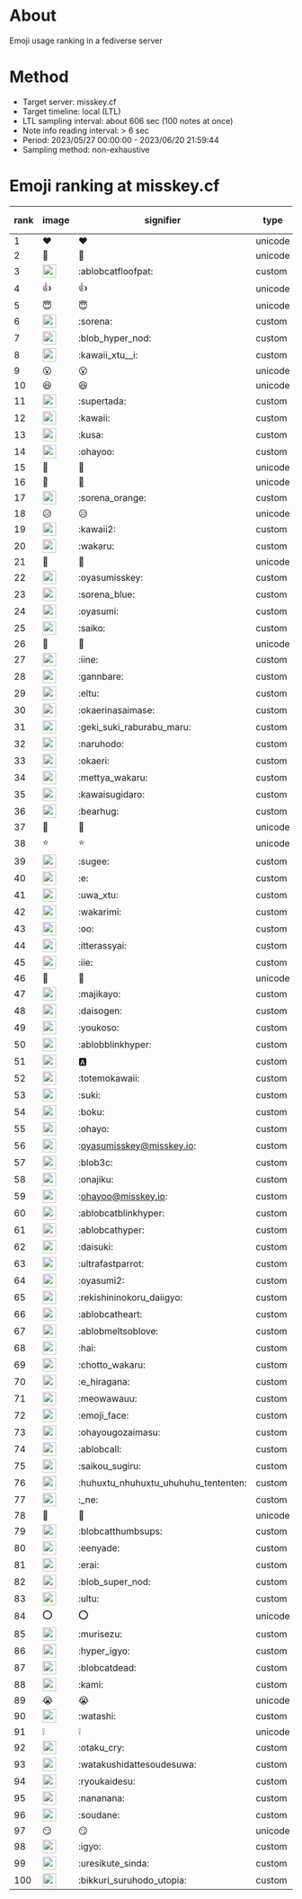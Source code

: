 # About
Emoji usage ranking in a fediverse server

# Method
- Target server: misskey.cf
- Target timeline: local (LTL)
- LTL sampling interval: about 606 sec (100 notes at once)
- Note info reading interval: > 6 sec
- Period: 2023/05/27 00:00:00 - 2023/06/20 21:59:44 
- Sampling method: non-exhaustive

# Emoji ranking at misskey.cf

|rank|image|signifier|type|frequency score|
|----|----|----|----|----|
|1|❤|❤|unicode|16480|
|2|🎉|🎉|unicode|14501|
|3|<img height="24" src="https://misskey.cf/emoji/ablobcatfloofpat.webp">|:ablobcatfloofpat:|custom|8857|
|4|👍|👍|unicode|6465|
|5|😇|😇|unicode|3937|
|6|<img height="24" src="https://misskey.cf/emoji/sorena.webp">|:sorena:|custom|3810|
|7|<img height="24" src="https://misskey.cf/emoji/blob_hyper_nod.webp">|:blob_hyper_nod:|custom|3088|
|8|<img height="24" src="https://misskey.cf/emoji/kawaii_xtu__i.webp">|:kawaii_xtu__i:|custom|2751|
|9|😮|😮|unicode|2531|
|10|😆|😆|unicode|2405|
|11|<img height="24" src="https://misskey.cf/emoji/supertada.webp">|:supertada:|custom|2205|
|12|<img height="24" src="https://misskey.cf/emoji/kawaii.webp">|:kawaii:|custom|2018|
|13|<img height="24" src="https://misskey.cf/emoji/kusa.webp">|:kusa:|custom|1975|
|14|<img height="24" src="https://misskey.cf/emoji/ohayoo.webp">|:ohayoo:|custom|1939|
|15|🙌|🙌|unicode|1919|
|16|🤔|🤔|unicode|1898|
|17|<img height="24" src="https://misskey.cf/emoji/sorena_orange.webp">|:sorena_orange:|custom|1527|
|18|😥|😥|unicode|1468|
|19|<img height="24" src="https://misskey.cf/emoji/kawaii2.webp">|:kawaii2:|custom|1415|
|20|<img height="24" src="https://misskey.cf/emoji/wakaru.webp">|:wakaru:|custom|1336|
|21|🥺|🥺|unicode|1198|
|22|<img height="24" src="https://misskey.cf/emoji/oyasumisskey.webp">|:oyasumisskey:|custom|1192|
|23|<img height="24" src="https://misskey.cf/emoji/sorena_blue.webp">|:sorena_blue:|custom|1088|
|24|<img height="24" src="https://misskey.cf/emoji/oyasumi.webp">|:oyasumi:|custom|1027|
|25|<img height="24" src="https://misskey.cf/emoji/saiko.webp">|:saiko:|custom|1013|
|26|💙|💙|unicode|995|
|27|<img height="24" src="https://misskey.cf/emoji/iine.webp">|:iine:|custom|990|
|28|<img height="24" src="https://misskey.cf/emoji/gannbare.webp">|:gannbare:|custom|984|
|29|<img height="24" src="https://misskey.cf/emoji/eltu.webp">|:eltu:|custom|916|
|30|<img height="24" src="https://misskey.cf/emoji/okaerinasaimase.webp">|:okaerinasaimase:|custom|900|
|31|<img height="24" src="https://misskey.cf/emoji/geki_suki_raburabu_maru.webp">|:geki_suki_raburabu_maru:|custom|859|
|32|<img height="24" src="https://misskey.cf/emoji/naruhodo.webp">|:naruhodo:|custom|845|
|33|<img height="24" src="https://misskey.cf/emoji/okaeri.webp">|:okaeri:|custom|843|
|34|<img height="24" src="https://misskey.cf/emoji/mettya_wakaru.webp">|:mettya_wakaru:|custom|804|
|35|<img height="24" src="https://misskey.cf/emoji/kawaisugidaro.webp">|:kawaisugidaro:|custom|790|
|36|<img height="24" src="https://misskey.cf/emoji/bearhug.webp">|:bearhug:|custom|770|
|37|🍮|🍮|unicode|718|
|38|⭐|⭐|unicode|712|
|39|<img height="24" src="https://misskey.cf/emoji/sugee.webp">|:sugee:|custom|675|
|40|<img height="24" src="https://misskey.cf/emoji/e.webp">|:e:|custom|669|
|41|<img height="24" src="https://misskey.cf/emoji/uwa_xtu.webp">|:uwa_xtu:|custom|665|
|42|<img height="24" src="https://misskey.cf/emoji/wakarimi.webp">|:wakarimi:|custom|659|
|43|<img height="24" src="https://misskey.cf/emoji/oo.webp">|:oo:|custom|640|
|44|<img height="24" src="https://misskey.cf/emoji/itterassyai.webp">|:itterassyai:|custom|620|
|45|<img height="24" src="https://misskey.cf/emoji/iie.webp">|:iie:|custom|616|
|46|🫶|🫶|unicode|611|
|47|<img height="24" src="https://misskey.cf/emoji/majikayo.webp">|:majikayo:|custom|580|
|48|<img height="24" src="https://misskey.cf/emoji/daisogen.webp">|:daisogen:|custom|575|
|49|<img height="24" src="https://misskey.cf/emoji/youkoso.webp">|:youkoso:|custom|574|
|50|<img height="24" src="https://misskey.cf/emoji/ablobblinkhyper.webp">|:ablobblinkhyper:|custom|570|
|51|<img height="24" src="https://misskey.cf/emoji/a.webp">|:a:|custom|564|
|52|<img height="24" src="https://misskey.cf/emoji/totemokawaii.webp">|:totemokawaii:|custom|560|
|53|<img height="24" src="https://misskey.cf/emoji/suki.webp">|:suki:|custom|552|
|54|<img height="24" src="https://misskey.cf/emoji/boku.webp">|:boku:|custom|548|
|55|<img height="24" src="https://misskey.cf/emoji/ohayo.webp">|:ohayo:|custom|538|
|56|<img height="24" src="https://misskey.cf/emoji/oyasumisskey.webp">|:oyasumisskey@misskey.io:|custom|529|
|57|<img height="24" src="https://misskey.cf/emoji/blob3c.webp">|:blob3c:|custom|521|
|58|<img height="24" src="https://misskey.cf/emoji/onajiku.webp">|:onajiku:|custom|521|
|59|<img height="24" src="https://misskey.cf/emoji/ohayoo.webp">|:ohayoo@misskey.io:|custom|521|
|60|<img height="24" src="https://misskey.cf/emoji/ablobcatblinkhyper.webp">|:ablobcatblinkhyper:|custom|520|
|61|<img height="24" src="https://misskey.cf/emoji/ablobcathyper.webp">|:ablobcathyper:|custom|508|
|62|<img height="24" src="https://misskey.cf/emoji/daisuki.webp">|:daisuki:|custom|480|
|63|<img height="24" src="https://misskey.cf/emoji/ultrafastparrot.webp">|:ultrafastparrot:|custom|477|
|64|<img height="24" src="https://misskey.cf/emoji/oyasumi2.webp">|:oyasumi2:|custom|473|
|65|<img height="24" src="https://misskey.cf/emoji/rekishininokoru_daiigyo.webp">|:rekishininokoru_daiigyo:|custom|463|
|66|<img height="24" src="https://misskey.cf/emoji/ablobcatheart.webp">|:ablobcatheart:|custom|457|
|67|<img height="24" src="https://misskey.cf/emoji/ablobmeltsoblove.webp">|:ablobmeltsoblove:|custom|452|
|68|<img height="24" src="https://misskey.cf/emoji/hai.webp">|:hai:|custom|424|
|69|<img height="24" src="https://misskey.cf/emoji/chotto_wakaru.webp">|:chotto_wakaru:|custom|413|
|70|<img height="24" src="https://misskey.cf/emoji/e_hiragana.webp">|:e_hiragana:|custom|411|
|71|<img height="24" src="https://misskey.cf/emoji/meowawauu.webp">|:meowawauu:|custom|404|
|72|<img height="24" src="https://misskey.cf/emoji/emoji_face.webp">|:emoji_face:|custom|399|
|73|<img height="24" src="https://misskey.cf/emoji/ohayougozaimasu.webp">|:ohayougozaimasu:|custom|398|
|74|<img height="24" src="https://misskey.cf/emoji/ablobcall.webp">|:ablobcall:|custom|377|
|75|<img height="24" src="https://misskey.cf/emoji/saikou_sugiru.webp">|:saikou_sugiru:|custom|346|
|76|<img height="24" src="https://misskey.cf/emoji/huhuxtu_nhuhuxtu_uhuhuhu_tententen.webp">|:huhuxtu_nhuhuxtu_uhuhuhu_tententen:|custom|345|
|77|<img height="24" src="https://misskey.cf/emoji/_ne.webp">|:_ne:|custom|339|
|78|💢|💢|unicode|338|
|79|<img height="24" src="https://misskey.cf/emoji/blobcatthumbsups.webp">|:blobcatthumbsups:|custom|337|
|80|<img height="24" src="https://misskey.cf/emoji/eenyade.webp">|:eenyade:|custom|329|
|81|<img height="24" src="https://misskey.cf/emoji/erai.webp">|:erai:|custom|319|
|82|<img height="24" src="https://misskey.cf/emoji/blob_super_nod.webp">|:blob_super_nod:|custom|315|
|83|<img height="24" src="https://misskey.cf/emoji/ultu.webp">|:ultu:|custom|311|
|84|⭕|⭕|unicode|310|
|85|<img height="24" src="https://misskey.cf/emoji/murisezu.webp">|:murisezu:|custom|310|
|86|<img height="24" src="https://misskey.cf/emoji/hyper_igyo.webp">|:hyper_igyo:|custom|286|
|87|<img height="24" src="https://misskey.cf/emoji/blobcatdead.webp">|:blobcatdead:|custom|284|
|88|<img height="24" src="https://misskey.cf/emoji/kami.webp">|:kami:|custom|284|
|89|😭|😭|unicode|281|
|90|<img height="24" src="https://misskey.cf/emoji/watashi.webp">|:watashi:|custom|281|
|91|❕|❕|unicode|275|
|92|<img height="24" src="https://misskey.cf/emoji/otaku_cry.webp">|:otaku_cry:|custom|273|
|93|<img height="24" src="https://misskey.cf/emoji/watakushidattesoudesuwa.webp">|:watakushidattesoudesuwa:|custom|271|
|94|<img height="24" src="https://misskey.cf/emoji/ryoukaidesu.webp">|:ryoukaidesu:|custom|271|
|95|<img height="24" src="https://misskey.cf/emoji/nananana.webp">|:nananana:|custom|267|
|96|<img height="24" src="https://misskey.cf/emoji/soudane.webp">|:soudane:|custom|261|
|97|😏|😏|unicode|260|
|98|<img height="24" src="https://misskey.cf/emoji/igyo.webp">|:igyo:|custom|260|
|99|<img height="24" src="https://misskey.cf/emoji/uresikute_sinda.webp">|:uresikute_sinda:|custom|258|
|100|<img height="24" src="https://misskey.cf/emoji/bikkuri_suruhodo_utopia.webp">|:bikkuri_suruhodo_utopia:|custom|257|
